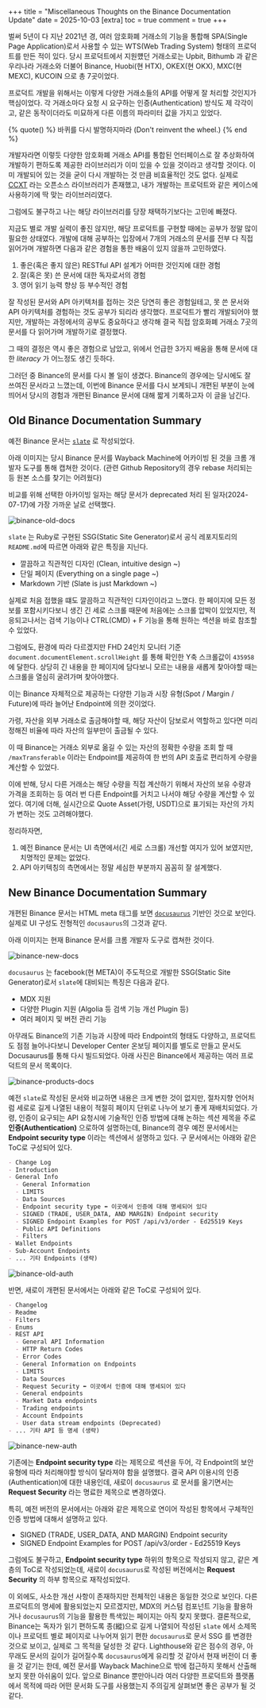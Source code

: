 +++
title = "Miscellaneous Thoughts on the Binance Documentation Update"
date = 2025-10-03
[extra]
toc = true
comment = true
+++

벌써 5년이 다 지난 2021년 경, 여러 암호화폐 거래소의 기능을 통합해 SPA(Single Page Application)로서 사용할 수 있는 WTS(Web Trading System) 형태의 프로덕트를 만든 적이 있다. 당시 프로덕트에서 지원헀던 거래소로는 Upbit, Bithumb 과 같은 우리나라 거래소와 더불어 Binance, Huobi(현 HTX), OKEX(현 OKX), MXC(현 MEXC), KUCOIN 으로 총 7곳이었다.

프로덕트 개발을 위해서는 이렇게 다양한 거래소들의 API를 어떻게 잘 처리할 것인지가 핵심이었다. 각 거래소마다 요청 시 요구하는 인증(Authentication) 방식도 제 각각이고, 같은 동작이더라도 미묘하게 다른 이름의 파라미터 값을 가지고 있었다.

{% quote() %} 바퀴를 다시 발명하지마라 (Don't reinvent the wheel.) {% end %}

개발자라면 이렇듯 다양한 암호화폐 거래소 API를 통합된 언터페이스로 잘 추상화하여 개발하기 편하도록 제공한 라이브러리가 이미 있을 수 있을 것이라고 생각할 것이다. 이미 개발되어 있는 것을 굳이 다시 개발하는 것 만큼 비효율적인 것도 없다. 실제로 [CCXT](https://github.com/ccxt/ccxt) 라는 오픈소스 라이브러리가 존재했고, 내가 개발하는 프로덕트와 같은 케이스에 사용하기에 딱 맞는 라이브러리였다.

그럼에도 불구하고 나는 해당 라이브러리를 당장 채택하기보다는 고민에 빠졌다.

지금도 별로 개발 실력이 좋진 않지만, 해당 프로덕트를 구현할 때에는 공부가 정말 많이 필요한 상태였다. 개발에 대해 공부하는 입장에서 7개의 거래소의 문서를 전부 다 직접 읽어가며 개발하면 다음과 같은 경험을 통한 배움이 있지 않을까 고민하였다.

1. 좋은(혹은 좋지 않은) RESTful API 설계가 어떠한 것인지에 대한 경험
2. 잘(혹은 못) 쓴 문서에 대한 독자로서의 경험
3. 영어 읽기 능력 향상 등 부수적인 경험

잘 작성된 문서와 API 아키텍처를 접하는 것은 당연히 좋은 경험일테고, 못 쓴 문서와 API 아키텍처를 경험하는 것도 공부가 되리라 생각했다. 프로덕트가 빨리 개발되어야 했지만, 개발하는 과정에서의 공부도 중요하다고 생각해 결국 직접 암호화폐 거래소 7곳의 문서를 다 읽어가며 개발하기로 결정했다.

그 때의 결정은 역시 좋은 경험으로 남았고, 위에서 언급한 3가지 배움을 통해 문서에 대한 _literacy_ 가 어느정도 생긴 듯하다.

그러던 중 Binance의 문서를 다시 볼 일이 생겼다. Binance의 경우에는 당시에도 잘 쓰여진 문서라고 느꼈는데, 이번에 Binance 문서를 다시 보게되니 개편된 부분이 눈에 띄어서 당시의 경험과 개편된 Binance 문서에 대해 짧게 기록하고자 이 글을 남긴다.

## Old Binance Documentation Summary

예전 Binance 문서는 [`slate`](https://github.com/slatedocs/slate) 로 작성되었다.

아래 이미지는 당시 Binance 문서를 Wayback Machine에 어카이빙 된 것을 크롬 개발자 도구를 통해 캡쳐한 것이다. (관련 Github Repository의 경우 rebase 처리되는 등 원본 소스를 찾기는 어려웠다)

비교를 위해 선택한 아카이빙 일자는 해당 문서가 deprecated 처리 된 일자(2024-07-17)에 가장 가까운 날로 선택했다.

![binance-old-docs](img/binance_old_docs_wayback_machine.png)

`slate` 는 Ruby로 구현된 SSG(Static Site Generator)로서 공식 레포지토리의 `README.md`에 따르면 아래와 같은 특징을 지닌다.

- 깔끔하고 직관적인 디자인 (Clean, intuitive design ~)
- 단일 페이지 (Everything on a single page ~)
- Markdown 기반 (Slate is just Markdown ~)

실제로 처음 접했을 떄도 깔끔하고 직관적인 디자인이라고 느꼈다. 한 페이지에 모든 정보를 포함시키다보니 생긴 긴 세로 스크롤 때문에 처음에는 스크롤 압박이 있었지만, 적응되고나서는 검색 기능이나 CTRL(CMD) + F 기능을 통해 원하는 섹션을 바로 참조할 수 있었다.

그럼에도, 환경에 따라 다르겠지만 FHD 24인치 모니터 기준 `document.documentElement.scrollHeight` 를 통해 확인한 Y축 스크롤값이 `435958` 에 달한다. 상당히 긴 내용을 한 페이지에 담다보니 모르는 내용을 새롭게 찾아야할 때는 스크롤을 열심히 굴려가며 찾아야했다.

이는 Binance 자체적으로 제공하는 다양한 기능과 시장 유형(Spot / Margin / Future)에 따라 늘어난 Endpoint에 의한 것이었다.

가령, 자산을 외부 거래소로 출금해야할 때, 해당 자산이 담보로서 역할하고 있다면 미리 정해진 비율에 따라 자산의 일부만이 출금될 수 있다.

이 때 Binance는 거래소 외부로 옮길 수 있는 자산의 정확한 수량을 조회 할 때 `/maxTransferable` 이라는 Endpoint를 제공하여 한 번의 API 호출로 편리하게 수량을 계산할 수 있었다.

이에 반해, 당시 다른 거래소는 해당 수량을 직접 계산하기 위해서 자산의 보유 수량과 가격을 조회하는 등 여러 번 다른 Endpoint를 거치고 나서야 해당 수량을 계산할 수 있었다. 여기에 더해, 실시간으로 Quote Asset(가령, USDT)으로 표기되는 자산의 가치가 변하는 것도 고려해야했다.

정리하자면,

1. 예전 Binance 문서는 UI 측면에서(긴 세로 스크롤) 개선할 여지가 있어 보였지만, 치명적인 문제는 없었다.
2. API 아키텍칭의 측면에서는 정말 세심한 부분까지 꼼꼼히 잘 설계했다.

## New Binance Documentation Summary

개편된 Binance 문서는 HTML meta 태그를 보면 [`docusaurus`](https://docusaurus.io/) 기반인 것으로 보인다. 실제로 UI 구성도 전형적인 `docusaurus`의 그것과 같다.

아래 이미지는 현재 Binance 문서를 크롬 개발자 도구로 캡쳐한 것이다.

![binance-new-docs](img/binance_new_docs.png)

`docusaurus` 는 facebook(현 META)이 주도적으로 개발한 SSG(Static Site Generator)로서 `slate`에 대비되는 특징은 다음과 같다.

- MDX 지원
- 다양한 Plugin 지원 (Algolia 등 검색 기능 개선 Plugin 등)
- 여러 페이지 및 버전 관리 기능

아무래도 Binance의 기존 기능과 시장에 따라 Endpoint의 형태도 다양하고, 프로덕트도 점점 늘어나다보니 Developer Center 온보딩 페이지를 별도로 만들고 문서도 Docusaurus를 통해 다시 빌드되었다. 아래 사진은 Binance에서 제공하는 여러 프로덕트의 문서 목록이다.

![binance-products-docs](img/binance_products_docs.png)

예전 `slate`로 작성된 문서와 비교하면 내용은 크게 변한 것이 없지만, 절차지향 언어처럼 세로로 길게 나열된 내용이 적절히 페이지 단위로 나누어 보기 좋게 재배치되었다. 가령, 인증이 요구되는 API 요청시에 기술적인 인증 방법에 대해 논하는 섹션 제목을 주로 **인증(Authentication)** 으로하여 설명하는데, Binance의 경우 예전 문서에서는 **Endpoint security type** 이라는 섹션에서 설명하고 있다. 구 문서에서는 아래와 같은 ToC로 구성되어 있다.

```md
- Change Log
- Introduction
- General Info
  - General Information
  - LIMITS
  - Data Sources
  - Endpoint security type ⬅️ 이곳에서 인증에 대해 명세되어 있다
  - SIGNED (TRADE, USER_DATA, AND MARGIN) Endpoint security
  - SIGNED Endpoint Examples for POST /api/v3/order - Ed25519 Keys
  - Public API Definitions
  - Filters
- Wallet Endpoints
- Sub-Account Endpoints
- ... 기타 Endpoints (생략)
```

![binance-old-auth](img/binance_old_auth.png)

반면, 새로이 개편된 문서에서는 아래와 같은 ToC로 구성되어 있다.

```md
- Changelog
- Readme
- Filters
- Enums
- REST API
  - General API Information
  - HTTP Return Codes
  - Error Codes
  - General Information on Endpoints
  - LIMITS
  - Data Sources
  - Request Security ⬅️ 이곳에서 인증에 대해 명세되어 있다
  - General endpoints
  - Market Data endpoints
  - Trading endpoints
  - Account Endpoints
  - User data stream endpoints (Deprecated)
- ... 기타 API 등 명세 (생략)
```

![binance-new-auth](img/binance_new_auth.png)

기존에는 **Endpoint security type** 라는 제목으로 섹션을 두어, 각 Endpoint의 보안 유형에 따라 처리해야할 방식이 달라져야 함을 설명했다. 결국 API 이용시의 인증(Authentication)에 대한 내용인데, 새로이 `docusaurus` 로 문서를 옮기면서는 **Request Security** 라는 명료한 제목으로 변경하였다.

특히, 예전 버전의 문서에서는 아래와 같은 제목으로 연이어 작성된 항목에서 구체적인 인증 방법에 대해서 설명하고 있다.

- SIGNED (TRADE, USER_DATA, AND MARGIN) Endpoint security
- SIGNED Endpoint Examples for POST /api/v3/order - Ed25519 Keys

그럼에도 불구하고, **Endpoint security type** 하위의 항목으로 작성되지 않고, 같은 계층의 ToC로 작성되었는데, 새로이 `docusaurus`로 작성된 버전에서는 **Request Security** 의 하부 항목으로 재작성되었다.

이 외에도, 사소한 개선 사항이 존재하지만 전체적인 내용은 동일한 것으로 보인다. 다른 프로덕트의 명세에 활용되었는지 모르겠지만, MDX의 커스텀 컴포넌트 기능을 활용하거나 `docusaurus`의 기능을 활용한 특색있는 페이지는 아직 찾지 못했다. 결론적으로, Binance는 독자가 읽기 편하도록 종(縱)으로 길게 나열되어 작성된 `slate` 에서 소제목이나 프로덕트 별로 페이지로 나누어져 읽기 편한 `docusaurus`로 문서 SSG 를 변경한 것으로 보이고, 실제로 그 목적을 달성한 것 같다. Lighthouse와 같은 점수의 경우, 아무래도 문서의 길이가 길어질수록 `docusaurus`에게 유리할 것 같아서 현재 버전이 더 좋을 것 같기는 한데, 예전 문서를 Wayback Machine으로 밖에 접근하지 못해서 산출해보지 못한 아쉬움이 있다. 앞으로 Binance 뿐만아니라 여러 다양한 프로덕트와 플랫폼에서 목적에 따라 어떤 문서화 도구를 사용했는지 주의깊게 살펴보면 좋은 공부가 될 것 같다.
